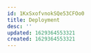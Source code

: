 ```yaml
---
id: 1KxSxofvnokSQe53CFOo0
title: Deployment
desc: ''
updated: 1629364553321
created: 1629364553321
---
```


